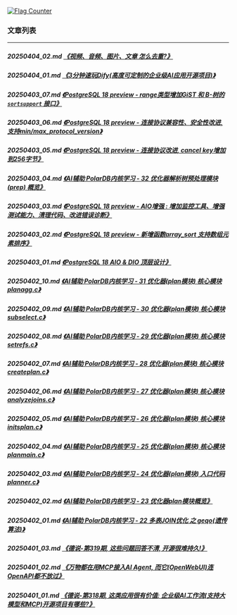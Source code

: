 <a rel="nofollow" href="http://info.flagcounter.com/h9V1"  ><img src="http://s03.flagcounter.com/count/h9V1/bg_FFFFFF/txt_000000/border_CCCCCC/columns_2/maxflags_12/viewers_0/labels_0/pageviews_0/flags_0/"  alt="Flag Counter"  border="0"  ></a>  
  
### 文章列表  
----  
##### 20250404_02.md   [《视频、音频、图片、文章 怎么去重?》](20250404_02.md)  
##### 20250404_01.md   [《3分钟速玩Dify(高度可定制的企业级AI应用开源项目)》](20250404_01.md)  
##### 20250403_07.md   [《PostgreSQL 18 preview - range类型增加GiST 和 B-树的 `sortsupport` 接口》](20250403_07.md)  
##### 20250403_06.md   [《PostgreSQL 18 preview - 连接协议兼容性、安全性改进, 支持min/max_protocol_version》](20250403_06.md)  
##### 20250403_05.md   [《PostgreSQL 18 preview - 连接协议改进, cancel key增加到256字节》](20250403_05.md)  
##### 20250403_04.md   [《AI辅助 PolarDB内核学习 - 32 优化器解析树预处理模块(prep) 概览》](20250403_04.md)  
##### 20250403_03.md   [《PostgreSQL 18 preview - AIO增强 : 增加监控工具、增强测试能力、清理代码、改进错误诊断》](20250403_03.md)  
##### 20250403_02.md   [《PostgreSQL 18 preview - 新增函数array_sort 支持数组元素排序》](20250403_02.md)  
##### 20250403_01.md   [《PostgreSQL 18 AIO & DIO 顶层设计》](20250403_01.md)  
##### 20250402_10.md   [《AI辅助 PolarDB内核学习 - 31 优化器(plan模块) 核心模块 planagg.c》](20250402_10.md)  
##### 20250402_09.md   [《AI辅助 PolarDB内核学习 - 30 优化器(plan模块) 核心模块 subselect.c》](20250402_09.md)  
##### 20250402_08.md   [《AI辅助 PolarDB内核学习 - 29 优化器(plan模块) 核心模块 setrefs.c》](20250402_08.md)  
##### 20250402_07.md   [《AI辅助 PolarDB内核学习 - 28 优化器(plan模块) 核心模块 createplan.c》](20250402_07.md)  
##### 20250402_06.md   [《AI辅助 PolarDB内核学习 - 27 优化器(plan模块) 核心模块 analyzejoins.c》](20250402_06.md)  
##### 20250402_05.md   [《AI辅助 PolarDB内核学习 - 26 优化器(plan模块) 核心模块 initsplan.c》](20250402_05.md)  
##### 20250402_04.md   [《AI辅助 PolarDB内核学习 - 25 优化器(plan模块) 核心模块 planmain.c》](20250402_04.md)  
##### 20250402_03.md   [《AI辅助 PolarDB内核学习 - 24 优化器(plan模块) 入口代码 planner.c》](20250402_03.md)  
##### 20250402_02.md   [《AI辅助 PolarDB内核学习 - 23 优化器plan模块概览》](20250402_02.md)  
##### 20250402_01.md   [《AI辅助 PolarDB内核学习 - 22 多表JOIN优化 之 geqo(遗传算法)》](20250402_01.md)  
##### 20250401_03.md   [《德说-第319期, 这些问题回答不清, 开源很难持久!》](20250401_03.md)  
##### 20250401_02.md   [《万物都在用MCP接入AI Agent, 而它(OpenWebUI)连OpenAPI都不放过》](20250401_02.md)  
##### 20250401_01.md   [《德说-第318期, 这类应用很有价值: 企业级AI工作流(支持大模型和MCP)开源项目有哪些?》](20250401_01.md)  
